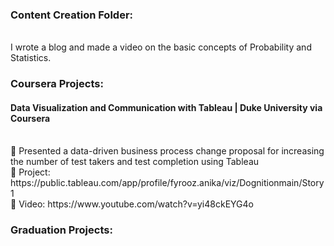 <h3> Content Creation Folder: </h3> </br>
I wrote a blog and made a video on the basic concepts of Probability and Statistics. </br>


<h3> Coursera Projects: </h3>
<h4> Data Visualization and Communication with Tableau | Duke University via Coursera </h4> </br>
 Presented a data-driven business process change proposal for increasing the number of test takers
and test completion using Tableau </br>
 Project: https://public.tableau.com/app/profile/fyrooz.anika/viz/Dognitionmain/Story1 </br>
 Video: https://www.youtube.com/watch?v=yi48ckEYG4o </br>


<h3> Graduation Projects: </h3> </br>



